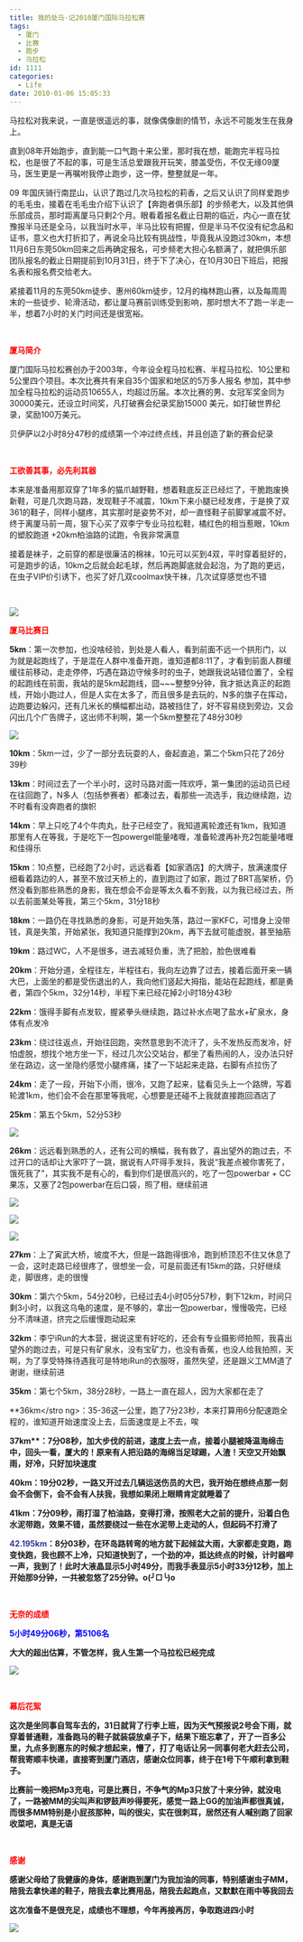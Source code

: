 ```yaml
---
title: 我的处马·记2010厦门国际马拉松赛
tags:
  - 厦门
  - 比赛
  - 跑步
  - 马拉松
id: 1111
categories:
  - Life
date: 2010-01-06 15:05:33
---
```


马拉松对我来说，一直是很遥远的事，就像偶像剧的情节，永远不可能发生在我身上。

直到08年开始跑步，直到能一口气跑十来公里，那时我在想，能跑完半程马拉松，也是很了不起的事，可是生活总爱跟我开玩笑，膝盖受伤，不仅无缘09厦马，医生更是一再嘱咐我停止跑步，这一停，整整就是一年。

09 年国庆骑行南昆山，认识了跑过几次马拉松的莉香，之后又认识了同样爱跑步的毛毛虫，接着在毛毛虫介绍下认识了【奔跑者俱乐部】的步频老大，以及其他俱乐部成员，那时距离厦马只剩2个月。眼看着报名截止日期的临近，内心一直在犹豫报半马还是全马，以我当时水平，半马比较有把握，但是半马不仅没有纪念品和证书，意义也大打折扣了，再说全马比较有挑战性，毕竟我从没跑过30km，本想11月6日东莞50km回来之后再确定报名，可步频老大担心名额满了，就把俱乐部团队报名的截止日期提前到10月31日，终于下了决心，在10月30日下班后，把报名表和报名费交给老大。

紧接着11月的东莞50km徒步、惠州60km徒步，12月的梅林跑山赛，以及每周周末的一些徒步、轮滑活动，都让厦马赛前训练受到影响，那时想大不了跑一半走一半，想着7小时的关门时间还是很宽裕。

&nbsp;

<span style="color: rgb(255, 0, 0);">**厦马简介**</span>

厦门国际马拉松赛创办于2003年，今年设全程马拉松赛、半程马拉松、10公里和5公里四个项目。本次比赛共有来自35个国家和地区的5万多人报名 参加，其中参加全程马拉松的运动员10655人，均超过历届。本次比赛的男、女冠军奖金同为30000美元，还设立时间奖，凡打破赛会纪录奖励15000 美元，如打破世界纪录，奖励100万美元。

贝伊萨以2小时8分47秒的成绩第一个冲过终点线，并且创造了新的赛会纪录

&nbsp;

<span style="color: rgb(255, 0, 0);">**工欲善其事，必先利其器**</span>

本来是准备用那双穿了1年多的猫爪越野鞋，想着鞋底反正已经烂了，干脆跑废换新鞋，可是几次跑马路，发现鞋子不减震，10km下来小腿已经发疼，于是换了双361的鞋子，同样小腿疼，其实那时是姿势不对，却一直怪鞋子前脚掌减震不好。终于离厦马前一周，狠下心买了双李宁专业马拉松鞋，橘红色的相当惹眼，10km的塑胶跑道 +20km柏油路的试跑，令我非常满意

接着是袜子，之前穿的都是很廉洁的棉袜，10元可以买到4双，平时穿着挺好的，可是跑步的话，10km之后就会起毛球，然后再跑脚底就会起泡，为了跑的更远，在虫子VIP价引诱下，也买了好几双coolmax快干袜，几次试穿感觉也不错

&nbsp;

![](/images/2010/01/06_201001091138140615_6897.jpg)

<span style="color: rgb(255, 0, 0);">**厦马比赛日**</span>

**5km**：第一次参加，也没啥经验，到处是人看人，看到前面不远一个拱形门，以为就是起跑线了，于是混在人群中准备开跑，谁知道都8:11了，才看到前面人群缓缓往前移动，走走停停，巧遇在路边守候多时的虫子，她跟我说站错位置了，全程的起跑线在前面，我站的是5km起跑线，囧~~~整整9分钟，我才抵达真正的起跑线，开始小跑过人，但是人实在太多了，而且很多是去玩的，N多的旗子在挥动，边跑要边躲闪，还有几米长的横幅都出动，路被挡住了，好不容易绕到旁边，又会闪出几个广告牌子，这出师不利啊，第一个5km整整花了48分30秒

![](/images/2010/01/06_201001091225558186_6898.jpg)

**10km**：5km一过，少了一部分去玩耍的人，奋起直追，第二个5km只花了26分39秒

**13km**：时间过去了一个半小时，这时马路对面一阵欢呼，第一集团的运动员已经在往回跑了，N多人（包括参赛者）都凑过去，看那些一流选手，我边继续跑，边不时看有没奔跑者的旗帜

**14km**：早上只吃了4个牛肉丸，肚子已经空了，我知道离轮渡还有1km，我知道那里有人在等我，于是吃下一包powergel能量啫喱，准备轮渡再补充2包能量啫喱和佳得乐

**15km**：10点整，已经跑了2小时，远远看着【如家酒店】的大牌子，放满速度仔细看着路边的人，甚至不放过天桥上的，直到跑过了如家，跑过了BRT高架桥，仍然没看到那些熟悉的身影，我在想会不会是等太久看不到我，以为我已经过去，所以去前面某处等我，第三个5km，31分18秒

**18km**：一路仍在寻找熟悉的身影，可是开始失落，路过一家KFC，可惜身上没带钱，真是失策，开始紧张，我知道只能撑到20km，再下去就可能虚脱，甚至抽筋

**19km**：路过WC，人不是很多，进去减轻负重，洗了把脸，脸色很难看

**20km**：开始分道，全程往左，半程往右，我向左边靠了过去，接着后面开来一辆大巴，上面坐的都是受伤退出的人，我向他们竖起大拇指，能站在起跑线，都是勇者，第四个5km，32分14秒，半程下来已经花掉2小时18分43秒

**22km**：饿得手脚有点发软，握紧拳头继续跑，路过补水点喝了盐水+矿泉水，身体有点发冷

**23km**：绕过往返点，开始往回跑，突然意思到不流汗了，头不发热反而发冷，好怕虚脱，想找个地方坐一下，经过几次公交站台，都坐了看热闹的人，没办法只好坐在路边，这一坐隐约感觉小腿疼痛，揉了一下站起来走路，右脚有点拉伤了

**24km**：走了一段，开始下小雨，很冷，又跑了起来，猛看见头上一个路牌，写着轮渡1km，他们会不会在那里等我呢，心想要是还碰不上我就直接跑回酒店了

**25km**：第五个5km，52分53秒

![](/images/2010/01/06_04_151846_6899.jpg)

**26km**：远远看到熟悉的人，还有公司的横幅，我有救了，喜出望外的跑过去，不过开口的话却让大家吓了一跳，据说有人吓得手发抖，我说&ldquo;我差点被你害死了，饿死我了&rdquo;，其实我不是有心的，看到你们是很高兴的，吃了一包powerbar + CC果冻，又塞了2包powerbar在后口袋，照了相，继续前进

![](/images/2010/01/06_04_151846_0_6900.jpg)

![](/images/2010/01/06_04_151846_1_6901.jpg)

![](/images/2010/01/06_201001091233254588_6902.jpg)

**27km**：上了寅武大桥，坡度不大，但是一路跑得很冷，跑到桥顶忍不住又休息了一会，这时走路已经很疼了，很想坐一会，可是前面还有15km的路，只好继续走，脚很疼，走的很慢

**30km**：第六个5km，54分20秒，已经过去4小时05分57秒，剩下12km，时间只剩3小时，以我这乌龟的速度，是不够的，拿出一包powerbar，慢慢吸完，已经分不清味道，挤完之后缓慢跑动起来

**32km**：李宁iRun的大本营，据说这里有好吃的，还会有专业摄影师拍照，我喜出望外的跑过去，可是只有矿泉水，没有宝矿力，也没有香蕉，也没人给我拍照，天啊，为了享受特殊待遇我可是特地iRun的衣服呀，虽然失望，还是跟义工MM道了谢谢，继续前进

**35km**：第七个5km，38分28秒，一路上一直在超人，因为大家都在走了

**36km</stro
ng>：35-36这一公里，跑了7分23秒，本来打算用6分配速跑全程的，谁知道开始速度没上去，后面速度是上不去，唉

<strong>37km**：7分08秒，加大步伐的前进，速度上去一点，接着小腿被降温海绵击中，回头一看，厦大的！原来有人把沿路的海绵当足球踢，人渣！天空又开始飘雨，好冷，只好加块速度

**40km**：19分02秒，一路又开过去几辆运送伤员的大巴，我开始在想终点那一刻会不会倒下，会不会有人扶我，我想如果闭上眼睛肯定就睡着了

**41km**：7分09秒，雨打湿了柏油路，变得打滑，按照老大之前的提升，沿着白色水泥带跑，效果不错，虽然要绕过一些在水泥带上走动的人，但起码不打滑了

<span style="color: rgb(51, 51, 153);">**42.195km**</span>：8分03秒，在环岛路转弯的地方就下起倾盆大雨，大家都走变跑，跑变快跑，我也顾不上冷，只知道快到了，一个劲的冲，抵达终点的时候，计时器哔一声，我到了！此时大液晶显示5小时49分，而我手表显示5小时33分12秒，加上开始那9分钟，一共被忽悠了25分钟。o(╯□╰)o

&nbsp;

<span style="color: rgb(255, 0, 0);">**无奈的成绩**</span>

<span style="color: rgb(0, 0, 255);">5小时49分06秒，第5106名</span>

大大的超出估算，不管怎样，我人生第一个马拉松已经完成

![](/images/2010/01/06_04_151846_2_6903.jpg)

&nbsp;

<span style="color: rgb(255, 0, 0);">**幕后花絮**</span>

这次是坐同事自驾车去的，31日就背了行李上班，因为天气预报说2号会下雨，就穿着普通鞋，准备跑马的鞋子就装袋放桌子下，结果下班忘拿了，开了一百多公里，九点多到惠东的时候才想起来，懵了，打了电话让另一同事何老大赶去公司，帮我寄顺丰快递，直接寄到厦门酒店，感谢众位同事，终于在1号下午顺利拿到鞋子。

比赛前一晚把Mp3充电，可是比赛日，不争气的Mp3只放了十来分钟，就没电了，一路被MM的尖叫声和锣鼓声吵得要死，感觉一路上GG的加油声都很真诚，而很多MM特别是小屁孩那种，叫的很尖，实在很刺耳，居然还有人喊别跑了回家收菜吧，真是无语

&nbsp;

**<span style="color: rgb(255, 0, 0);">感谢</span>**

感谢父母给了我健康的身体，感谢跑到厦门为我加油的同事，特别感谢虫子MM，陪我去拿快递的鞋子，陪我去拿比赛用品，陪我去起跑点，又默默在雨中等我回去

这次准备不是很充足，成绩也不理想，今年再接再厉，争取跑进四小时

![](/images/2010/01/06_201001091234178400_6904.jpg)